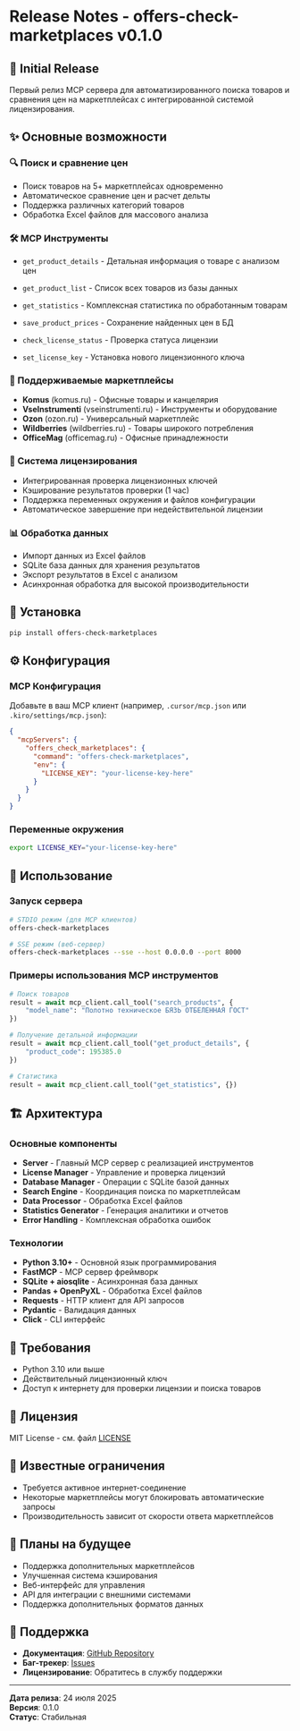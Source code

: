 # Release Notes - offers-check-marketplaces v0.1.0

## 🎉 Initial Release

Первый релиз MCP сервера для автоматизированного поиска товаров и сравнения цен на маркетплейсах с интегрированной системой лицензирования.

## ✨ Основные возможности

### 🔍 Поиск и сравнение цен

- Поиск товаров на 5+ маркетплейсах одновременно
- Автоматическое сравнение цен и расчет дельты
- Поддержка различных категорий товаров
- Обработка Excel файлов для массового анализа

### 🛠️ MCP Инструменты

- `get_product_details` - Детальная информация о товаре с анализом цен
- `get_product_list` - Список всех товаров из базы данных
- `get_statistics` - Комплексная статистика по обработанным товарам
- `save_product_prices` - Сохранение найденных цен в БД

- `check_license_status` - Проверка статуса лицензии
- `set_license_key` - Установка нового лицензионного ключа

### 🏪 Поддерживаемые маркетплейсы

- **Komus** (komus.ru) - Офисные товары и канцелярия
- **VseInstrumenti** (vseinstrumenti.ru) - Инструменты и оборудование
- **Ozon** (ozon.ru) - Универсальный маркетплейс
- **Wildberries** (wildberries.ru) - Товары широкого потребления
- **OfficeMag** (officemag.ru) - Офисные принадлежности

### 🔐 Система лицензирования

- Интегрированная проверка лицензионных ключей
- Кэширование результатов проверки (1 час)
- Поддержка переменных окружения и файлов конфигурации
- Автоматическое завершение при недействительной лицензии

### 📊 Обработка данных

- Импорт данных из Excel файлов
- SQLite база данных для хранения результатов
- Экспорт результатов в Excel с анализом
- Асинхронная обработка для высокой производительности

## 🚀 Установка

```bash
pip install offers-check-marketplaces
```

## ⚙️ Конфигурация

### MCP Конфигурация

Добавьте в ваш MCP клиент (например, `.cursor/mcp.json` или `.kiro/settings/mcp.json`):

```json
{
  "mcpServers": {
    "offers_check_marketplaces": {
      "command": "offers-check-marketplaces",
      "env": {
        "LICENSE_KEY": "your-license-key-here"
      }
    }
  }
}
```

### Переменные окружения

```bash
export LICENSE_KEY="your-license-key-here"
```

## 📖 Использование

### Запуск сервера

```bash
# STDIO режим (для MCP клиентов)
offers-check-marketplaces

# SSE режим (веб-сервер)
offers-check-marketplaces --sse --host 0.0.0.0 --port 8000
```

### Примеры использования MCP инструментов

```python
# Поиск товаров
result = await mcp_client.call_tool("search_products", {
    "model_name": "Полотно техническое БЯЗЬ ОТБЕЛЕННАЯ ГОСТ"
})

# Получение детальной информации
result = await mcp_client.call_tool("get_product_details", {
    "product_code": 195385.0
})

# Статистика
result = await mcp_client.call_tool("get_statistics", {})
```

## 🏗️ Архитектура

### Основные компоненты

- **Server** - Главный MCP сервер с реализацией инструментов
- **License Manager** - Управление и проверка лицензий
- **Database Manager** - Операции с SQLite базой данных
- **Search Engine** - Координация поиска по маркетплейсам
- **Data Processor** - Обработка Excel файлов
- **Statistics Generator** - Генерация аналитики и отчетов
- **Error Handling** - Комплексная обработка ошибок

### Технологии

- **Python 3.10+** - Основной язык программирования
- **FastMCP** - MCP сервер фреймворк
- **SQLite + aiosqlite** - Асинхронная база данных
- **Pandas + OpenPyXL** - Обработка Excel файлов
- **Requests** - HTTP клиент для API запросов
- **Pydantic** - Валидация данных
- **Click** - CLI интерфейс

## 🔧 Требования

- Python 3.10 или выше
- Действительный лицензионный ключ
- Доступ к интернету для проверки лицензии и поиска товаров

## 📝 Лицензия

MIT License - см. файл [LICENSE](LICENSE)

## 🐛 Известные ограничения

- Требуется активное интернет-соединение
- Некоторые маркетплейсы могут блокировать автоматические запросы
- Производительность зависит от скорости ответа маркетплейсов

## 🔮 Планы на будущее

- Поддержка дополнительных маркетплейсов
- Улучшенная система кэширования
- Веб-интерфейс для управления
- API для интеграции с внешними системами
- Поддержка дополнительных форматов данных

## 🤝 Поддержка

- **Документация**: [GitHub Repository](https://github.com/yourusername/offers-check-marketplaces-mcp)
- **Баг-трекер**: [Issues](https://github.com/yourusername/offers-check-marketplaces-mcp/issues)
- **Лицензирование**: Обратитесь в службу поддержки

---

**Дата релиза**: 24 июля 2025  
**Версия**: 0.1.0  
**Статус**: Стабильная
